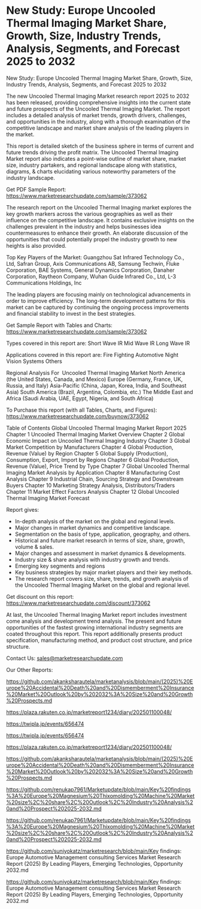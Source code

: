 # New Study: Europe Uncooled Thermal Imaging Market Share, Growth, Size, Industry Trends, Analysis, Segments, and Forecast 2025 to 2032

New Study: Europe Uncooled Thermal Imaging Market Share, Growth, Size, Industry Trends, Analysis, Segments, and Forecast 2025 to 2032

The new Uncooled Thermal Imaging Market research report 2025 to 2032 has been released, providing comprehensive insights into the current state and future prospects of the Uncooled Thermal Imaging Market. The report includes a detailed analysis of market trends, growth drivers, challenges, and opportunities in the industry, along with a thorough examination of the competitive landscape and market share analysis of the leading players in the market.

This report is detailed sketch of the business sphere in terms of current and future trends driving the profit matrix. The Uncooled Thermal Imaging Market report also indicates a point-wise outline of market share, market size, industry partakers, and regional landscape along with statistics, diagrams, & charts elucidating various noteworthy parameters of the industry landscape.

Get PDF Sample Report: https://www.marketresearchupdate.com/sample/373062

The research report on the Uncooled Thermal Imaging market explores the key growth markers across the various geographies as well as their influence on the competitive landscape. It contains exclusive insights on the challenges prevalent in the industry and helps businesses idea countermeasures to enhance their growth. An elaborate discussion of the opportunities that could potentially propel the industry growth to new heights is also provided.

Top Key Players of the Market:
Guangzhou Sat Infrared Technology Co., Ltd, Safran Group, Axis Communications AB, Samsung Techwin, Fluke Corporation, BAE Systems, General Dynamics Corporation, Danaher Corporation, Raytheon Company, Wuhan Guide Infrared Co., Ltd, L-3 Communications Holdings, Inc


The leading players are focusing mainly on technological advancements in order to improve efficiency. The long-term development patterns for this market can be captured by continuing the ongoing process improvements and financial stability to invest in the best strategies.

Get Sample Report with Tables and Charts: https://www.marketresearchupdate.com/sample/373062

Types covered in this report are:
Short Wave IR
Mid Wave IR
Long Wave IR


Applications covered in this report are:
Fire Fighting
Automotive Night Vision Systems
Others


Regional Analysis For  Uncooled Thermal Imaging Market
North America (the United States, Canada, and Mexico)
Europe (Germany, France, UK, Russia, and Italy)
Asia-Pacific (China, Japan, Korea, India, and Southeast Asia)
South America (Brazil, Argentina, Colombia, etc.)
The Middle East and Africa (Saudi Arabia, UAE, Egypt, Nigeria, and South Africa)

To Purchase this report (with all Tables, Charts, and Figures): https://www.marketresearchupdate.com/buynow/373062

Table of Contents
Global Uncooled Thermal Imaging Market Report 2025
Chapter 1 Uncooled Thermal Imaging Market Overview
Chapter 2 Global Economic Impact on Uncooled Thermal Imaging Industry
Chapter 3 Global Market Competition by Manufacturers
Chapter 4 Global Production, Revenue (Value) by Region
Chapter 5 Global Supply (Production), Consumption, Export, Import by Regions
Chapter 6 Global Production, Revenue (Value), Price Trend by Type
Chapter 7 Global Uncooled Thermal Imaging Market Analysis by Application
Chapter 8 Manufacturing Cost Analysis
Chapter 9 Industrial Chain, Sourcing Strategy and Downstream Buyers
Chapter 10 Marketing Strategy Analysis, Distributors/Traders
Chapter 11 Market Effect Factors Analysis
Chapter 12 Global Uncooled Thermal Imaging Market Forecast

Report gives:

- In-depth analysis of the market on the global and regional levels.
- Major changes in market dynamics and competitive landscape.
- Segmentation on the basis of type, application, geography, and others.
- Historical and future market research in terms of size, share, growth, volume & sales.
- Major changes and assessment in market dynamics & developments.
- Industry size & share analysis with industry growth and trends.
- Emerging key segments and regions
- Key business strategies by major market players and their key methods.
- The research report covers size, share, trends, and growth analysis of the Uncooled Thermal Imaging Market on the global and regional level.

Get discount on this report: https://www.marketresearchupdate.com/discount/373062

At last, the Uncooled Thermal Imaging Market report includes investment come analysis and development trend analysis. The present and future opportunities of the fastest growing international industry segments are coated throughout this report. This report additionally presents product specification, manufacturing method, and product cost structure, and price structure.

Contact Us:
sales@marketresearchupdate.com

Our Other Reports:

https://github.com/akanksharautela/marketanalysis/blob/main/(2025)%20Europe%20Accidental%20Death%20and%20Dismemberment%20Insurance%20Market%20Outlook%20by%202032%3A%20Size%20and%20Growth%20Prospects.md

https://plaza.rakuten.co.jp/marketreport1234/diary/202501100048/

https://twipla.jp/events/656474

https://twipla.jp/events/656474

https://plaza.rakuten.co.jp/marketreport1234/diary/202501100048/

https://github.com/akanksharautela/marketanalysis/blob/main/(2025)%20Europe%20Accidental%20Death%20and%20Dismemberment%20Insurance%20Market%20Outlook%20by%202032%3A%20Size%20and%20Growth%20Prospects.md

https://github.com/renukap7961/Marketupdate/blob/main/Key%20findings%3A%20Europe%20Magnesium%20Thixomolding%20Machine%20Market%20size%2C%20share%2C%20Outlook%2C%20Industry%20Analysis%20and%20Prospect%202025-2032.md

https://github.com/renukap7961/Marketupdate/blob/main/Key%20findings%3A%20Europe%20Magnesium%20Thixomolding%20Machine%20Market%20size%2C%20share%2C%20Outlook%2C%20Industry%20Analysis%20and%20Prospect%202025-2032.md

https://github.com/suniyokatz/marketresearch/blob/main/Key findings: Europe Automotive Management consulting Services Market Research Report (2025) By Leading Players, Emerging Technologies, Opportunity 2032.md

https://github.com/suniyokatz/marketresearch/blob/main/Key findings: Europe Automotive Management consulting Services Market Research Report (2025) By Leading Players, Emerging Technologies, Opportunity 2032.md
